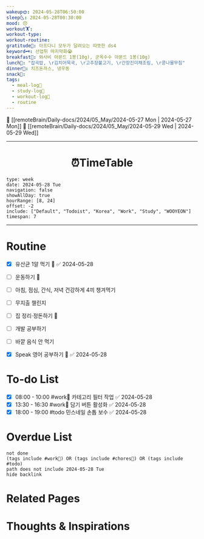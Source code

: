 ```yaml
---
wakeup🌞: 2024-05-28T06:50:00
sleep🌜: 2024-05-28T00:30:00
mood: 😞
workout🏋️: 
workout-type: 
workout-routine: 
gratitude🙏: 아프다니 모두가 달려오는 따뜻한 ds4
keyword🗝️: 선업튀 마지막화😭
breakfast🍳: 와사비 아몬드 1봉(10g), 군옥수수 아몬드 1봉(10g)
lunch🍚: "잡곡밥, \r김치어묵국, \r고추장불고기, \r간장진미채조림, \r콩나물무침"
dinner🥗: 치즈돈까스, 냉우동
snack🍬: 
tags:
  - meal-log📝
  - study-log📓
  - workout-log💪
  - routine
---
```


🔺 [[remoteBrain/Daily-docs/2024/05_May/2024-05-27 Mon | 2024-05-27 Mon]]
🔻 [[remoteBrain/Daily-docs/2024/05_May/2024-05-29 Wed | 2024-05-29 Wed]]
___
<h1> <center>⏰TimeTable </center> </h1>

```gEvent
type: week
date: 2024-05-28 Tue
navigation: false
showAllDay: true
hourRange: [8, 24]
offset: -2
include: ["Default", "Todoist", "Korea", "Work", "Study", "WOOYEON"]
timespan: 7
```

--- 


# Routine 

- [x] 유산균 1알 먹기 🔼 ✅ 2024-05-28
- [ ] 운동하기 🔼
- [ ] 아침, 점심, 간식, 저녁 건강하게 4끼 챙겨먹기
- [ ] 무지출 챌린지 
- [ ] 집 정리·정돈하기 🔼
- [ ] 개발 공부하기
- [ ] 바깥 음식 안 먹기 
- [x] Speak 영어 공부하기 🔼 ✅ 2024-05-28


# To-do List

- [x] 08:00 - 10:00 #work💼 카테고리 필터 작업 ✅ 2024-05-28
- [x] 13:30 - 16:30 #work💼 담기 버튼 활성화 ✅ 2024-05-28
- [x] 18:00 - 19:00 #todo 민스네일 손톱 보수 ✅ 2024-05-28
# Overdue List
```tasks
not done
(tags include #work💼) OR (tags include #chores🧺) OR (tags include #todo)
path does not include 2024-05-28 Tue
hide backlink
```

# Related Pages



# Thoughts & Inspirations


